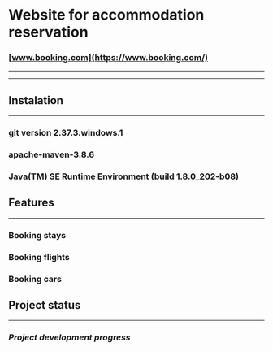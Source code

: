 # Website for accommodation reservation
### [www.booking.com](https://www.booking.com/) ###
***
***
## Instalation
***
### git version 2.37.3.windows.1 ###
### apache-maven-3.8.6 ###
### Java(TM) SE Runtime Environment (build 1.8.0_202-b08) ###
## Features
***
### Booking stays ###
### Booking flights ###
### Booking cars ###
## Project status
***
### *Project development progress*

